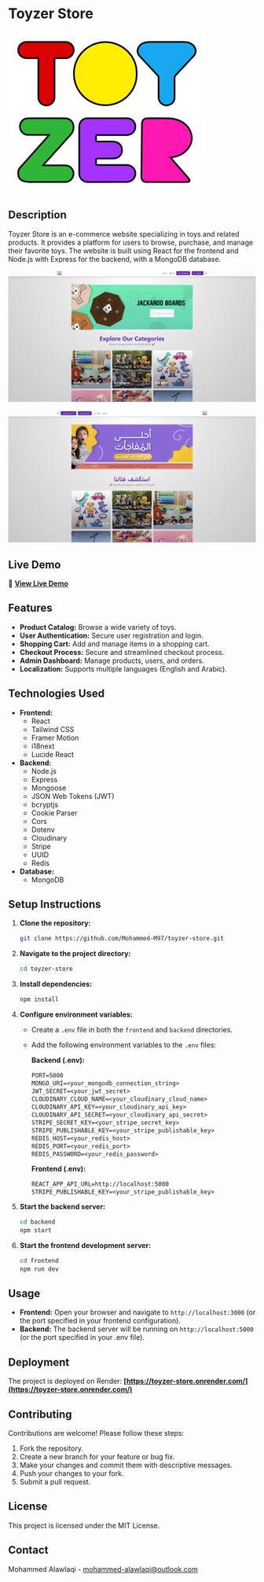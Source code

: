 # Toyzer Store

[//]: # (Logo)
![Toyzer Store Logo](docs/images/logo.png)

## Description

Toyzer Store is an e-commerce website specializing in toys and related products. It provides a platform for users to browse, purchase, and manage their favorite toys. The website is built using React for the frontend and Node.js with Express for the backend, with a MongoDB database.

[//]: # (Home Page Screenshot)
![Home Page Screenshot](docs/images/websitePage1.png)

[//]: # (2nd Home Page Screenshot)
![2nd Home Page Screenshot](docs/images/websitePage2.png)

## Live Demo

🚀 **[View Live Demo](https://toyzer-store.onrender.com/)**

## Features

*   **Product Catalog:** Browse a wide variety of toys.
*   **User Authentication:** Secure user registration and login.
*   **Shopping Cart:** Add and manage items in a shopping cart.
*   **Checkout Process:** Secure and streamlined checkout process.
*   **Admin Dashboard:** Manage products, users, and orders.
*   **Localization:** Supports multiple languages (English and Arabic).

## Technologies Used

*   **Frontend:**
    *   React
    *   Tailwind CSS
    *   Framer Motion
    *   i18next
    *   Lucide React
*   **Backend:**
    *   Node.js
    *   Express
    *   Mongoose
    *   JSON Web Tokens (JWT)
    *   bcryptjs
    *   Cookie Parser
    *   Cors
    *   Dotenv
    *   Cloudinary
    *   Stripe
    *   UUID
    *   Redis
*   **Database:**
    *   MongoDB

## Setup Instructions

1.  **Clone the repository:**

    ```bash
    git clone https://github.com/Mohammed-M97/toyzer-store.git
    ```

2.  **Navigate to the project directory:**

    ```bash
    cd toyzer-store
    ```

3.  **Install dependencies:**

    ```bash
    npm install
    ```

4.  **Configure environment variables:**

    *   Create a `.env` file in both the `frontend` and `backend` directories.
    *   Add the following environment variables to the `.env` files:

        **Backend (.env):**

        ```
        PORT=5000
        MONGO_URI=<your_mongodb_connection_string>
        JWT_SECRET=<your_jwt_secret>
        CLOUDINARY_CLOUD_NAME=<your_cloudinary_cloud_name>
        CLOUDINARY_API_KEY=<your_cloudinary_api_key>
        CLOUDINARY_API_SECRET=<your_cloudinary_api_secret>
        STRIPE_SECRET_KEY=<your_stripe_secret_key>
        STRIPE_PUBLISHABLE_KEY=<your_stripe_publishable_key>
        REDIS_HOST=<your_redis_host>
        REDIS_PORT=<your_redis_port>
        REDIS_PASSWORD=<your_redis_password>
        ```

        **Frontend (.env):**

        ```
        REACT_APP_API_URL=http://localhost:5000
        STRIPE_PUBLISHABLE_KEY=<your_stripe_publishable_key>
        ```

5.  **Start the backend server:**

    ```bash
    cd backend
    npm start
    ```

6.  **Start the frontend development server:**

    ```bash
    cd frontend
    npm run dev
    ```

## Usage

*   **Frontend:** Open your browser and navigate to `http://localhost:3000` (or the port specified in your frontend configuration).
*   **Backend:** The backend server will be running on `http://localhost:5000` (or the port specified in your .env file).

## Deployment

The project is deployed on Render: **[https://toyzer-store.onrender.com/](https://toyzer-store.onrender.com/)**

## Contributing

Contributions are welcome! Please follow these steps:

1.  Fork the repository.
2.  Create a new branch for your feature or bug fix.
3.  Make your changes and commit them with descriptive messages.
4.  Push your changes to your fork.
5.  Submit a pull request.

## License

This project is licensed under the MIT License.

## Contact

Mohammed Alawlaqi - [mohammed-alawlaqi@outlook.com](mailto:mohammed-alawlaqi@outlook.com)